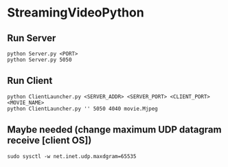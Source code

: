 # StreamingVideoPython

## Run Server

```shell
python Server.py <PORT>
python Server.py 5050
```

## Run Client

```shell
python ClientLauncher.py <SERVER_ADDR> <SERVER_PORT> <CLIENT_PORT> <MOVIE_NAME>
python ClientLauncher.py '' 5050 4040 movie.Mjpeg
```

## Maybe needed (change maximum UDP datagram receive [client OS])

```
sudo sysctl -w net.inet.udp.maxdgram=65535
```
